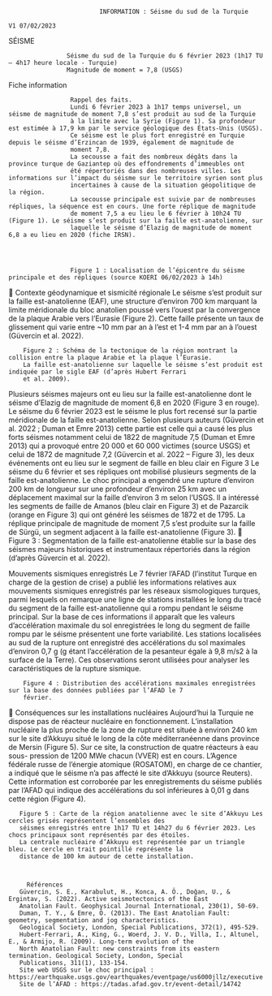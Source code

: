                              INFORMATION : Séisme du sud de la Turquie
                                                                                                                           V1 07/02/2023
SÉISME




                    Séisme du sud de la Turquie du 6 février 2023 (1h17 TU – 4h17 heure locale - Turquie)
                    Magnitude de moment = 7,8 (USGS)
Fiche information




                     Rappel des faits.
                     Lundi 6 février 2023 à 1h17 temps universel, un séisme de magnitude de moment 7,8 s’est produit au sud de la Turquie
                     à la limite avec la Syrie (Figure 1). Sa profondeur est estimée à 17,9 km par le service géologique des États-Unis (USGS).
                     Ce séisme est le plus fort enregistré en Turquie depuis le séisme d’Erzincan de 1939, également de magnitude de
                     moment 7,8.
                     La secousse a fait des nombreux dégâts dans la province turque de Gaziantep où des effondrements d’immeubles ont
                     été répertoriés dans des nombreuses villes. Les informations sur l’impact du séisme sur le territoire syrien sont plus
                     incertaines à cause de la situation géopolitique de la région.
                     La secousse principale est suivie par de nombreuses répliques, la séquence est en cours. Une forte réplique de magnitude
                     de moment 7,5 a eu lieu le 6 février à 10h24 TU (Figure 1). Le séisme s’est produit sur la faille est-anatolienne, sur
                     laquelle le séisme d’Elazig de magnitude de moment 6,8 a eu lieu en 2020 (fiche IRSN).




                     Figure 1 : Localisation de l’épicentre du séisme principale et des répliques (source KOERI 06/02/2023 à 14h)
 Contexte géodynamique et sismicité régionale
Le séisme s’est produit sur la faille est-anatolienne (EAF), une structure d’environ 700 km marquant la limite
méridionale du bloc anatolien poussé vers l’ouest par la convergence de la plaque Arabie vers l’Eurasie
(Figure 2). Cette faille présente un taux de glissement qui varie entre ~10 mm par an à l’est et 1-4 mm par
an à l’ouest (Güvercin et al. 2022).




        Figure 2 : Schéma de la tectonique de la région montrant la collision entre la plaque Arabie et la plaque l’Eurasie.
        La faille est-anatolienne sur laquelle le séisme s’est produit est indiquée par le sigle EAF (d’après Hubert Ferrari
        et al. 2009).

Plusieurs séismes majeurs ont eu lieu sur la faille est-anatolienne dont le séisme d’Elazig de magnitude de
moment 6,8 en 2020 (Figure 3 en rouge).
Le séisme du 6 février 2023 est le séisme le plus fort recensé sur la partie méridionale de la faille est-anatolienne.
Selon plusieurs auteurs (Güvercin et al. 2022 ; Duman et Emre 2013) cette partie est celle qui a causé les plus
forts séismes notamment celui de 1822 de magnitude 7,5 (Duman et Emre 2013) qui a provoqué entre 20 000 et
60 000 victimes (source USGS) et celui de 1872 de magnitude 7,2 (Güvercin et al. 2022 – Figure 3), les deux
événements ont eu lieu sur le segment de faille en bleu clair en Figure 3
Le séisme du 6 février et ses répliques ont mobilisé plusieurs segments de la faille est-anatolienne. Le choc
principal a engendré une rupture d’environ 200 km de longueur sur une profondeur d’environ 25 km avec un
déplacement maximal sur la faille d’environ 3 m selon l’USGS. Il a intéressé les segments de faille de Amanos
(bleu clair en Figure 3) et de Pazarcik (orange en Figure 3) qui ont généré les séismes de 1872 et de 1795. La
réplique principale de magnitude de moment 7,5 s’est produite sur la faille de Sürgü, un segment adjacent à la
faille est-anatolienne (Figure 3).
        Figure 3 : Segmentation de la faille est-anatolienne établie sur la base des séismes majeurs historiques et
        instrumentaux répertoriés dans la région (d’après Güvercin et al. 2022).



 Mouvements sismiques enregistrés
Le 7 février l’AFAD (l’institut Turque en charge de la gestion de crise) a publié les informations relatives aux
mouvements sismiques enregistrés par les réseaux sismologiques turques, parmi lesquels on remarque une ligne
de stations installées le long du tracé du segment de la faille est-anatolienne qui a rompu pendant le séisme
principal. Sur la base de ces informations il apparaît que les valeurs d’accélération maximale du sol enregistrées
le long du segment de faille rompu par le séisme présentent une forte variabilité. Les stations localisées au sud
de la rupture ont enregistré des accélérations du sol maximales d’environ 0,7 g (g étant l’accélération de la
pesanteur égale à 9,8 m/s2 à la surface de la Terre). Ces observations seront utilisées pour analyser les
caractéristiques de la rupture sismique.




        Figure 4 : Distribution des accélérations maximales enregistrées sur la base des données publiées par l’AFAD le 7
        février.
 Conséquences sur les installations nucléaires
Aujourd’hui la Turquie ne dispose pas de réacteur nucléaire en fonctionnement. L’installation nucléaire la plus
proche de la zone de rupture est située à environ 240 km sur le site d’Akkuyu situé le long de la côte
méditerranéenne dans province de Mersin (Figure 5). Sur ce site, la construction de quatre réacteurs à eau sous-
pression de 1200 MWe chacun (VVER) est en cours. L’Agence fédérale russe de l’énergie atomique (ROSATOM),
en charge de ce chantier, a indiqué que le séisme n’a pas affecté le site d’Akkuyu (source Reuters). Cette
information est corroborée par les enregistrements du séisme publiés par l’AFAD qui indique des accélérations
du sol inférieures à 0,01 g dans cette région (Figure 4).




       Figure 5 : Carte de la région anatolienne avec le site d’Akkuyu Les cercles grisés représentent l’ensembles des
       séismes enregistrés entre 1h17 TU et 14h27 du 6 février 2023. Les chocs principaux sont représentés par des étoiles.
       La centrale nucléaire d’Akkuyu est représentée par un triangle bleu. Le cercle en trait pointillé représente la
       distance de 100 km autour de cette installation.



         Références
       Güvercin, S. E., Karabulut, H., Konca, A. Ö., Doğan, U., & Ergintav, S. (2022). Active seismotectonics of the East
       Anatolian Fault. Geophysical Journal International, 230(1), 50-69.
       Duman, T. Y., & Emre, Ö. (2013). The East Anatolian Fault: geometry, segmentation and jog characteristics.
       Geological Society, London, Special Publications, 372(1), 495-529.
       Hubert-Ferrari, A., King, G., Woerd, J. V. D., Villa, I., Altunel, E., & Armijo, R. (2009). Long-term evolution of the
       North Anatolian Fault: new constraints from its eastern termination. Geological Society, London, Special
       Publications, 311(1), 133-154.
       Site web USGS sur le choc principal : https://earthquake.usgs.gov/earthquakes/eventpage/us6000jllz/executive
       Site de l’AFAD : https://tadas.afad.gov.tr/event-detail/14742
